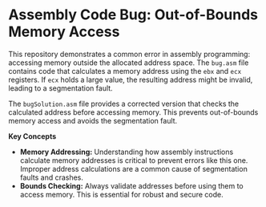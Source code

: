 # Assembly Code Bug: Out-of-Bounds Memory Access

This repository demonstrates a common error in assembly programming: accessing memory outside the allocated address space. The `bug.asm` file contains code that calculates a memory address using the `ebx` and `ecx` registers. If `ecx` holds a large value, the resulting address might be invalid, leading to a segmentation fault.

The `bugSolution.asm` file provides a corrected version that checks the calculated address before accessing memory. This prevents out-of-bounds memory access and avoids the segmentation fault.

**Key Concepts**
* **Memory Addressing:** Understanding how assembly instructions calculate memory addresses is critical to prevent errors like this one.  Improper address calculations are a common cause of segmentation faults and crashes.
* **Bounds Checking:**  Always validate addresses before using them to access memory. This is essential for robust and secure code.